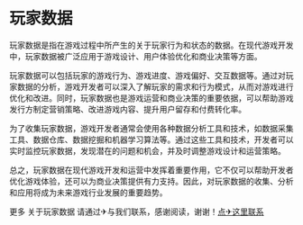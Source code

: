 # 玩家数据

玩家数据是指在游戏过程中所产生的关于玩家行为和状态的数据。在现代游戏开发中，玩家数据被广泛应用于游戏设计、用户体验优化和商业决策等方面。

玩家数据可以包括玩家的游戏行为、游戏进度、游戏偏好、交互数据等。通过对玩家数据的分析，游戏开发者可以深入了解玩家的需求和行为模式，从而对游戏进行优化和改进。同时，玩家数据也是游戏运营和商业决策的重要依据，可以帮助游戏发行方制定营销策略、改进游戏内容、提升用户留存和付费转化率。

为了收集玩家数据，游戏开发者通常会使用各种数据分析工具和技术，如数据采集工具、数据仓库、数据挖掘和机器学习算法等。通过这些工具和技术，开发者可以实时监控玩家数据，发现潜在的问题和机会，并及时调整游戏设计和运营策略。

总之，玩家数据在现代游戏开发和运营中发挥着重要作用，它不仅可以帮助开发者优化游戏体验，还可以为商业决策提供有力支持。因此，对玩家数据的收集、分析和应用将成为未来游戏行业发展的重要趋势。

更多 关于玩家数据 请通过✈与我们联系，感谢阅读，谢谢！[点✈这里联系](https://ss.k02.cc)